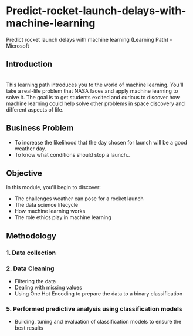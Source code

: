 # Predict-rocket-launch-delays-with-machine-learning
Predict rocket launch delays with machine learning (Learning Path) - Microsoft

## Introduction
\
This learning path introduces you to the world of machine learning. You'll take a real-life problem that NASA faces and apply machine learning to solve it. The goal is to get students excited and curious to discover how machine learning could help solve other problems in space discovery and different aspects of life.

## Business Problem
- To increase the likelihood that the day chosen for launch will be a good weather day.
- To know what conditions should stop a launch..

## Objective
In this module, you'll begin to discover:
- The challenges weather can pose for a rocket launch
- The data science lifecycle
- How machine learning works
- The role ethics play in machine learning

## Methodology
### 1. Data collection
### 2. Data Cleaning
- Filtering the data
- Dealing with missing values
- Using One Hot Encoding to prepare the data to a binary classification
### 5. Performed predictive analysis using classification models
- Building, tuning and evaluation of classification models to ensure the best results
